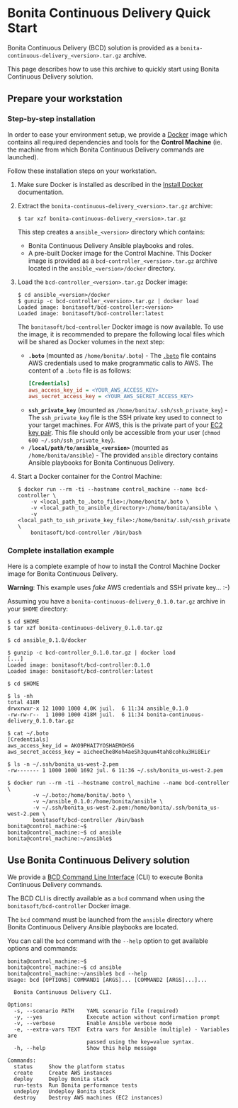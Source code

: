 # Bonita Continuous Delivery Quick Start

Bonita Continuous Delivery (BCD) solution is provided as a `bonita-continuous-delivery_<version>.tar.gz` archive.

This page describes how to use this archive to quickly start using Bonita Continuous Delivery solution.


## Prepare your workstation

### Step-by-step installation

In order to ease your environment setup, we provide a [Docker](https://docs.docker.com/) image which contains all required dependencies and tools for the **Control Machine** (ie. the machine from which Bonita Continuous Delivery commands are launched).

Follow these installation steps on your workstation.

1. Make sure Docker is installed as described in the [Install Docker](https://docs.docker.com/engine/installation/) documentation.

1. Extract the `bonita-continuous-delivery_<version>.tar.gz` archive:
    ```
    $ tar xzf bonita-continuous-delivery_<version>.tar.gz
    ```
    This step creates a `ansible_<version>` directory which contains:
    - Bonita Continuous Delivery Ansible playbooks and roles.
    - A pre-built Docker image for the Control Machine. This Docker image is provided as a `bcd-controller_<version>.tar.gz` archive located in the `ansible_<version>/docker` directory.

1. Load the `bcd-controller_<version>.tar.gz` Docker image:
    ```
    $ cd ansible_<version>/docker
    $ gunzip -c bcd-controller_<version>.tar.gz | docker load
    Loaded image: bonitasoft/bcd-controller:<version>
    Loaded image: bonitasoft/bcd-controller:latest
    ```
    The `bonitasoft/bcd-controller` Docker image is now available. To use the image, it is recommended to prepare the following local files which will be shared as Docker volumes in the next step:
    - **`.boto`** (mounted as `/home/bonita/.boto`) - The [`.boto`](https://boto.readthedocs.io/en/latest/boto_config_tut.html) file contains AWS credentials used to make programmatic calls to AWS. The content of a `.boto` file is as follows:
        ```ini
        [Credentials]
        aws_access_key_id = <YOUR_AWS_ACCESS_KEY>
        aws_secret_access_key = <YOUR_AWS_SECRET_ACCESS_KEY>
        ```
    - **`ssh_private_key`** (mounted as `/home/bonita/.ssh/ssh_private_key`) - The `ssh_private_key` file is the SSH private key used to connect to your target machines. For AWS, this is the private part of your [EC2 key pair](http://docs.aws.amazon.com/AWSEC2/latest/UserGuide/ec2-key-pairs.html). This file should only be accessible from your user (`chmod 600 ~/.ssh/ssh_private_key`).
    - **`/local/path/to/ansible_<version>`** (mounted as `/home/bonita/ansible`) - The provided `ansible` directory contains Ansible playbooks for Bonita Continuous Delivery.

1. Start a Docker container for the Control Machine:
    ```
    $ docker run --rm -ti --hostname control_machine --name bcd-controller \
        -v <local_path_to_.boto_file>:/home/bonita/.boto \
        -v <local_path_to_ansible_directory>:/home/bonita/ansible \
        -v <local_path_to_ssh_private_key_file>:/home/bonita/.ssh/<ssh_private_key> \
        bonitasoft/bcd-controller /bin/bash
    ```

### Complete installation example

Here is a complete example of how to install the Control Machine Docker image for Bonita Continuous Delivery.

**Warning**: This example uses *fake* AWS credentials and SSH private key... :-)

Assuming you have a `bonita-continuous-delivery_0.1.0.tar.gz` archive in your `$HOME` directory:

```
$ cd $HOME
$ tar xzf bonita-continuous-delivery_0.1.0.tar.gz

$ cd ansible_0.1.0/docker

$ gunzip -c bcd-controller_0.1.0.tar.gz | docker load
[...]
Loaded image: bonitasoft/bcd-controller:0.1.0
Loaded image: bonitasoft/bcd-controller:latest

$ cd $HOME

$ ls -nh
total 418M
drwxrwxr-x 12 1000 1000 4,0K juil.  6 11:34 ansible_0.1.0
-rw-rw-r--  1 1000 1000 418M juil.  6 11:34 bonita-continuous-delivery_0.1.0.tar.gz

$ cat ~/.boto
[Credentials]
aws_access_key_id = AKO9PHAI7YOSHAEMOHS6
aws_secret_access_key = aicheeChe8Koh4aeSh3quum4tah8cohku3Hi8Eir

$ ls -n ~/.ssh/bonita_us-west-2.pem
-rw------- 1 1000 1000 1692 jul. 6 11:36 ~/.ssh/bonita_us-west-2.pem

$ docker run --rm -ti --hostname control_machine --name bcd-controller \
        -v ~/.boto:/home/bonita/.boto \
        -v ~/ansible_0.1.0:/home/bonita/ansible \
        -v ~/.ssh/bonita_us-west-2.pem:/home/bonita/.ssh/bonita_us-west-2.pem \
        bonitasoft/bcd-controller /bin/bash
bonita@control_machine:~$
bonita@control_machine:~$ cd ansible
bonita@control_machine:~/ansible$
```


## Use Bonita Continuous Delivery solution

We provide a [BCD Command Line Interface](../docker/cli/README.md) (CLI) to execute Bonita Continuous Delivery commands.

The BCD CLI is directly available as a `bcd` command when using the `bonitasoft/bcd-controller` Docker image.

The `bcd` command must be launched from the `ansible` directory where Bonita Continuous Delivery Ansible playbooks are located.

You can call the `bcd` command with the `--help` option to get available options and commands:
```
bonita@control_machine:~$
bonita@control_machine:~$ cd ansible
bonita@control_machine:~/ansible$ bcd --help
Usage: bcd [OPTIONS] COMMAND1 [ARGS]... [COMMAND2 [ARGS]...]...

  Bonita Continuous Delivery CLI.

Options:
  -s, --scenario PATH    YAML scenario file (required)
  -y, --yes              Execute action without confirmation prompt
  -v, --verbose          Enable Ansible verbose mode
  -e, --extra-vars TEXT  Extra vars for Ansible (multiple) - Variables are
                         passed using the key=value syntax.
  -h, --help             Show this help message

Commands:
  status     Show the platform status
  create     Create AWS instances
  deploy     Deploy Bonita stack
  run-tests  Run Bonita performance tests
  undeploy   Undeploy Bonita stack
  destroy    Destroy AWS machines (EC2 instances)
```
